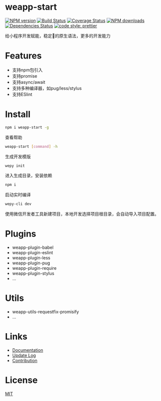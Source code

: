 # weapp-start
[![NPM version](https://img.shields.io/npm/v/weapp-start.svg?style=flat)](https://npmjs.org/package/weapp-start)
[![Build Status](https://travis-ci.org/tolerance-go/weapp-start.svg?branch=master)](https://travis-ci.org/tolerance-go/weapp-start)
[![Coverage Status](https://coveralls.io/repos/github/tolerance-go/weapp-start/badge.svg?branch=master)](https://coveralls.io/github/tolerance-go/weapp-start?branch=master)
[![NPM downloads](http://img.shields.io/npm/dm/weapp-start.svg?style=flat)](https://npmjs.org/package/weapp-start)
[![Dependencies Status](https://david-dm.org/tolerance-go/weapp-start/status.svg)](https://david-dm.org/tolerance-go/weapp-start)
[![code style: prettier](https://img.shields.io/badge/code_style-prettier-ff69b4.svg)](https://github.com/prettier/prettier)

给小程序开发赋能，稳定的原生语法，更多的开发能力

# Features

- 支持npm包引入
- 支持promise
- 支持async/await
- 支持多种编译器，如pug/less/stylus
- 支持ESlint

# Install

```bash
npm i weapp-start -g
```

查看帮助

```bash
weapp-start [command] -h
```

生成开发模版

```bash
wepy init
```

进入生成目录，安装依赖

```bash
npm i
```

启动实时编译

```bash
wepy-cli dev
```

使用微信开发者工具新建项目，本地开发选择项目根目录，会自动导入项目配置。

# Plugins

- weapp-plugin-babel
- weapp-plugin-eslint
- weapp-plugin-less
- weapp-plugin-pug
- weapp-plugin-require
- weapp-plugin-stylus
- ...

# Utils

- weapp-utils-requestfix-promisify
- ...

# Links

- [Documentation](https://github.com/tolerance-go/weapp-start/tree/master/docs/README.md)
- [Update Log](https://github.com/tolerance-go/weapp-start/tree/master/docs/UPDATELOG.md)
- [Contribution](https://github.com/tolerance-go/blog/issues/1#issue-313932480)

# License

[MIT](https://tldrlegal.com/license/mit-license)